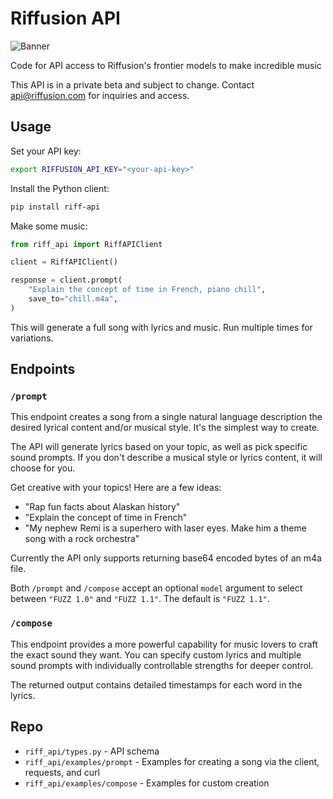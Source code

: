 # Riffusion API

![Banner](https://storage.googleapis.com/corpusant-public/banner.jpg)

Code for API access to Riffusion's frontier models to make incredible music

This API is in a private beta and subject to change. Contact api@riffusion.com for inquiries and access.

## Usage
Set your API key:

```bash
export RIFFUSION_API_KEY="<your-api-key>"
```

Install the Python client:
```bash
pip install riff-api
```

Make some music:

```python
from riff_api import RiffAPIClient

client = RiffAPIClient()

response = client.prompt(
    "Explain the concept of time in French, piano chill",
    save_to="chill.m4a",
)
```

This will generate a full song with lyrics and music. Run multiple times for variations.

## Endpoints

### `/prompt`

This endpoint creates a song from a single natural language description the desired lyrical content and/or musical style. It's the simplest way to create.

The API will generate lyrics based on your topic, as well as pick specific sound prompts. If you don't describe a musical style or lyrics content, it will choose for you.

Get creative with your topics! Here are a few ideas:

 * "Rap fun facts about Alaskan history"
 * "Explain the concept of time in French"
 * "My nephew Remi is a superhero with laser eyes. Make him a theme song with a rock orchestra"

Currently the API only supports returning base64 encoded bytes of an m4a file.

Both `/prompt` and `/compose` accept an optional `model` argument to select
between `"FUZZ 1.0"` and `"FUZZ 1.1"`. The default is `"FUZZ 1.1"`.

### `/compose`

This endpoint provides a more powerful capability for music lovers to craft the exact sound they want. You can specify custom lyrics and multiple sound prompts with individually controllable strengths for deeper control.

The returned output contains detailed timestamps for each word in the lyrics.

## Repo

* `riff_api/types.py` - API schema
* `riff_api/examples/prompt` - Examples for creating a song via the client, requests, and curl
* `riff_api/examples/compose` - Examples for custom creation
